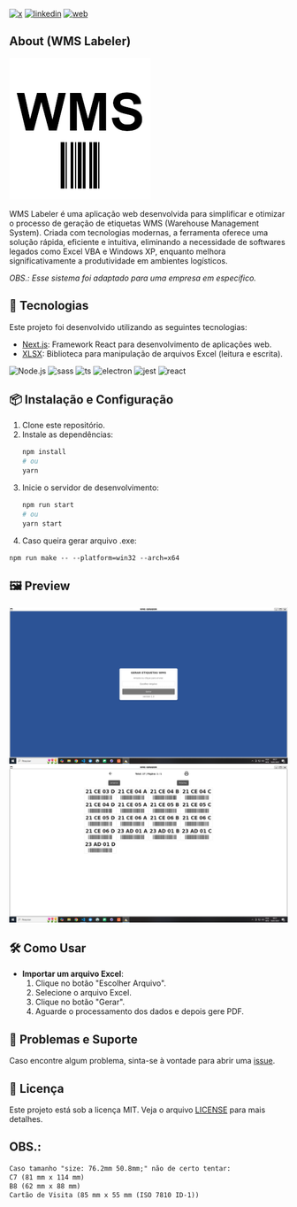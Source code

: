 [![x](https://img.shields.io/badge/X-000000?style=for-the-badge&logo=X&logoColor=white)](https://twitter.com/t_h_e_u)
[![linkedin](https://img.shields.io/badge/Linkedin-0A66C2?style=for-the-badge&logo=linkedin&logoColor=white)](https://www.linkedin.com/in/matheusgbatista/)
[![web](https://img.shields.io/badge/web-000000?style=for-the-badge&logo=web&logoColor=white)](https://t-heu.github.io)

## About (WMS Labeler)

![alt text](docs/logo.png "Scree Home")

WMS Labeler é uma aplicação web desenvolvida para simplificar e otimizar o processo de geração de etiquetas WMS (Warehouse Management System). Criada com tecnologias modernas, a ferramenta oferece uma solução rápida, eficiente e intuitiva, eliminando a necessidade de softwares legados como Excel VBA e Windows XP, enquanto melhora significativamente a produtividade em ambientes logísticos.

_OBS.: Esse sistema foi adaptado para uma empresa em específico._

## 🚀 Tecnologias

Este projeto foi desenvolvido utilizando as seguintes tecnologias:

- [Next.js](https://nextjs.org/docs): Framework React para desenvolvimento de aplicações web.
- [XLSX](https://sheetjs.com/): Biblioteca para manipulação de arquivos Excel (leitura e escrita).

![Node.js](https://img.shields.io/badge/Node.js-43853D?style=for-the-badge&logo=node.js&logoColor=white)
![sass](https://img.shields.io/badge/Sass-CC6699?style=for-the-badge&logo=Sass&logoColor=white)
![ts](https://img.shields.io/badge/TypeScript-3178C6?style=for-the-badge&logo=TypeScript&logoColor=white)
![electron](https://img.shields.io/badge/Electron-47848F?style=for-the-badge&logo=electron&logoColor=white)
![jest](https://img.shields.io/badge/Jest-C21325?style=for-the-badge&logo=jest&logoColor=white)
![react](https://img.shields.io/badge/React-61DAFB?style=for-the-badge&logo=react&logoColor=white)


## 📦 Instalação e Configuração

1. Clone este repositório.
2. Instale as dependências:
   ```bash
   npm install
   # ou
   yarn
   ```
3. Inicie o servidor de desenvolvimento:
   ```bash
   npm run start
   # ou
   yarn start
   ```
4. Caso queira gerar arquivo .exe:
```
npm run make -- --platform=win32 --arch=x64
```

## 🖼️ Preview
![alt text](docs/image1.png "Scree Home")
![alt text](docs/image2.png "Screen Tag")

## 🛠️ Como Usar

- **Importar um arquivo Excel**:
  1. Clique no botão "Escolher Arquivo".
  2. Selecione o arquivo Excel.
  3. Clique no botão "Gerar".
  4. Aguarde o processamento dos dados e depois gere PDF.

## 🐛 Problemas e Suporte

Caso encontre algum problema, sinta-se à vontade para abrir uma [issue](https://github.com/t-heu/wms_desktop/issues).

## 📄 Licença

Este projeto está sob a licença MIT. Veja o arquivo [LICENSE](LICENSE) para mais detalhes.

## OBS.:

```
Caso tamanho "size: 76.2mm 50.8mm;" não de certo tentar:
C7 (81 mm x 114 mm)
B8 (62 mm x 88 mm)
Cartão de Visita (85 mm x 55 mm (ISO 7810 ID-1))
```
